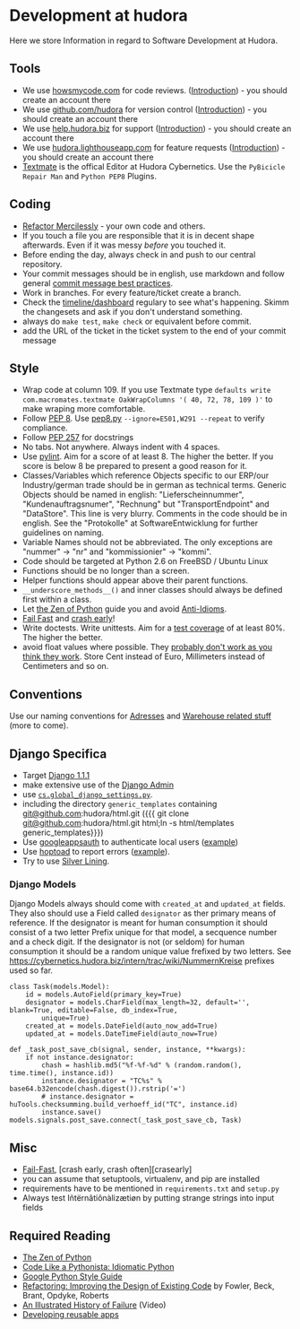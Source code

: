 # Development at hudora

Here we store Information in regard to Software Development at Hudora.

## Tools

* We use [howsmycode.com][howsmycode] for code reviews.
  ([Introduction][howsmycodeintro]) - you should create an account there
* We use [github.com/hudora][github] for version control
  ([Introduction][githubintro])  - you should create an account there
* We use [help.hudora.biz][tender] for support
  ([Introduction][tenderintro]) - you should create an account there
* We use [hudora.lighthouseapp.com][lighthouseapp] for feature requests
  ([Introduction][lighthousintro]) - you should create an account there
* [Textmate][textmatetips] is the offical Editor at Hudora Cybernetics. Use the `PyBicicle Repair Man`
  and `Python PEP8` Plugins.

[howsmycode]: http://howsmycode.com/
[howsmycodeintro]: https://cybernetics.hudora.biz/intern/wordpress/2009/12/howsmycode-erste-schritte/
[github]: http://github.com/hudora
[githubintro]: https://cybernetics.hudora.biz/intern/wordpress/2009/12/github-it-is/
[tender]: http://help.hudora.biz/
[tenderintro]: https://cybernetics.hudora.biz/intern/wordpress/2009/12/tender-it-is/
[lighthouseapp]: http://hudora.lighthouseapp.com
[lighthousintro]: https://cybernetics.hudora.biz/intern/wordpress/2009/12/lighthouse-it-is/
[textmatetips]: http://al3x.net/2008/12/03/how-i-use-textmate.html


##  Coding

 * [Refactor Mercilessly][refactor] - your own code and others.
 * If you touch a file you are responsible that it is in decent shape afterwards. Even if it was messy 
   *before* you touched it.
 * Before ending the day, always check in and push to our central repository.
 * Your commit messages should be in english, use markdown and follow general
   [commit message best practices][commitmessage].
 * Work in branches. For every feature/ticket create a branch.
 * Check the [timeline/dashboard][timeline] regulary to see what's happening.
   Skimm the changesets and ask if you don't understand something.
 * always do `make test`, `make check` or equivalent before commit.
 * add the URL of the ticket in the ticket system to the end of your commit message

[refactor]: http://www.extremeprogramming.org/rules/refactor.html
[commitmessage]: http://www.tpope.net/node/106
[divmod]: http://divmod.org/trac/wiki/UltimateQualityDevelopmentSystem
[timeline]: https://github.com/


## Style

 * Wrap code at column 109. If you use Textmate type
   `defaults write com.macromates.textmate OakWrapColumns '( 40, 72, 78, 109 )'` to make wraping
   more comfortable.
 * Follow [PEP 8][pep8].
   Use [pep8.py][pep8py] `--ignore=E501,W291 --repeat` to verify compliance.
 * Follow [PEP 257][pep257] for docstrings
 * No tabs. Not anywhere. Always indent with 4 spaces.
 * Use [pylint][pylint]. Aim for a score of at least 8. The higher the better. If you score is below 8
   be prepared to present a good reason for it.
 * Classes/Variables which reference Objects specific to our ERP/our Industry/german trade
   should be in german as technical terms. Generic Objects should be named in english: "Lieferscheinnummer",
   "Kundenauftragsnumer", "Rechnung" but "TransportEndpoint" and "DataStore". This line is very blurry.
   Comments in the code should be in english. See the "Protokolle" at SoftwareEntwicklung for further
   guidelines on naming.
 * Variable Names should not be abbreviated. The only exceptions are "nummer" -> "nr" and
   "kommissionier" -> "kommi".
 * Code should be targeted at Python 2.6 on FreeBSD / Ubuntu Linux
 * Functions should be no longer than a screen.
 * Helper functions should appear above their parent functions.
 * `__underscore_methods__()` and inner classes should always be defined first within a class.
 * Let [the Zen of Python][zen] guide you and avoid [Anti-Idioms][donts].
 * [Fail Fast][failfast] and [crash early][crashearly]!
 * Write doctests. Write unittests. Aim for a [test coverage][coverage]
   of at least 80%. The higher the better.
 * avoid float values where possible. They [probably don't work as you think they work][floats]. Store
   Cent instead of Euro, Millimeters instead of Centimeters and so on.

[pep8]: http://www.python.org/dev/peps/pep-0008/
[pep8py]: http://svn.browsershots.org/trunk/devtools/pep8/pep8.py
[pep257]: http://www.python.org/dev/peps/pep-0257/
[pylint]: http://www.python.org/pypi/pylint 
[zen]: http://www.python.org/dev/peps/pep-0020/
[donts]: http://docs.python.org/howto/doanddont.html
[failfast]: http://en.wikipedia.org/wiki/Fail-fast 
[crashearly]: https://cybernetics.hudora.biz/intern/wordpress/2008/11/offensive-programming-or-crash-early-crash-often/
[coverage]: http://www.python.org/pypi/coverage
[floats]: http://docs.sun.com/source/806-3568/ncg_goldberg.html


## Conventions

Use our naming conventions for [Adresses][adressprot] and
[Warehouse related stuff][icwmsprot] (more to come).

[adressprot]: http://github.com/hudora/huTools/blob/master/doc/standards/address_protocol.markdown
[icwmsprot]: http://github.com/hudora/huTools/blob/master/doc/standards/messaging_ic-wms.markdown


## Django Specifica

* Target [Django 1.1.1][django]
* make extensive use of the [Django Admin][djangoadmin]
* use [`cs.global_django_settings.py`][global_django_settings].
* including the directory `generic_templates` containing git@github.com:hudora/html.git
  ({{{	git clone git@github.com:hudora/html.git html;ln -s html/templates generic_templates}}})
* Use [googleappsauth][googleappsauth] to authenticate local users ([example][googleappsauthexample])
* Use [hoptoad][hoptoad] to report errors ([example][hoptoadexample]).
* Try to use [Silver Lining][silverlining].

[django]: http://www.djangoproject.com/
[djangoadmin]: http://docs.djangoproject.com/en/1.1/ref/contrib/admin/
[global_django_settings]: https://github.com/hudora/CentralServices/blob/master/cs/global_django_settings.py
[googleappsauth]: http://github.com/hudora/django-googleappsauth#readme
[googleappsauthexample]: https://cybernetics.hudora.biz/intern/wordpress/2010/01/django-googleappsauth/
[hoptoad]: https://hudora.hoptoadapp.com/
[hoptoadexample]: https://cybernetics.hudora.biz/intern/wordpress/2010/01/hoptoad/
[silverlining]: http://cloudsilverlining.org/


### Django Models

Django Models always should come with `created_at` and `updated_at` fields. They also should use a Field
called `designator` as ther primary means of reference. If the designator is meant for human consumption it
should consist of a two letter Prefix unique for that model, a secquence number and a check digit. If the
designator is not (or seldom) for human consumption it should be a random unique value frefixed by two
letters. See https://cybernetics.hudora.biz/intern/trac/wiki/NummernKreise prefixes used so far.


    class Task(models.Model):
        id = models.AutoField(primary_key=True)
        designator = models.CharField(max_length=32, default='', blank=True, editable=False, db_index=True,
            unique=True)
        created_at = models.DateField(auto_now_add=True)
        updated_at = models.DateTimeField(auto_now=True)
    
    def _task_post_save_cb(signal, sender, instance, **kwargs):
        if not instance.designator:
            chash = hashlib.md5("%f-%f-%d" % (random.random(), time.time(), instance.id))
            instance.designator = "TC%s" % base64.b32encode(chash.digest()).rstrip('=')
            # instance.designator = huTools.checksumming.build_verhoeff_id("TC", instance.id)
            instance.save()
    models.signals.post_save.connect(_task_post_save_cb, Task)


## Misc

* [Fail-Fast][failfast], [crash early, crash often][crasearly]
* you can assume that setuptools, virtualenv, and pip are installed
* requirements have to be mentioned in `requirements.txt` and `setup.py`
* Always test Iñtërnâtiônàlizætiøn by putting strange strings into input fields

[failfast]: http://en.wikipedia.org/wiki/Fail-fast
[crashearly]: http://blogs.23.nu/c0re/offensive-programming-crash-early-crash-often/


## Required Reading

* [The Zen of Python][zen]
* [Code Like a Pythonista: Idiomatic Python][idiomatic]
* [Google Python Style Guide][pyguide]
* [Refactoring: Improving the Design of Existing Code][refactoring] by Fowler, Beck, Brant, Opdyke, Roberts
* [An Illustrated History of Failure][failure] (Video)
* [Developing reusable apps][reusable]

[zen]: http://www.python.org/dev/peps/pep-0020/
[idiomatic]: http://python.net/~goodger/projects/pycon/2007/idiomatic/handout.html
[pyguide]: http://google-styleguide.googlecode.com/svn/trunk/pyguide.html
[refactoring]: http://www.pearsonhighered.com/academic/product/0,,0201485672,00%2Ben-USS_01DBC.html
[failure]: http://cybernetics.hudora.biz/nonpublic/Paul%20Fenwick,%20Perl%20Training%20Australia_%20_An%20Illustrated%20History%20of%20Failure_.mov
[reusable]: http://www.b-list.org/weblog/2008/mar/15/slides/

